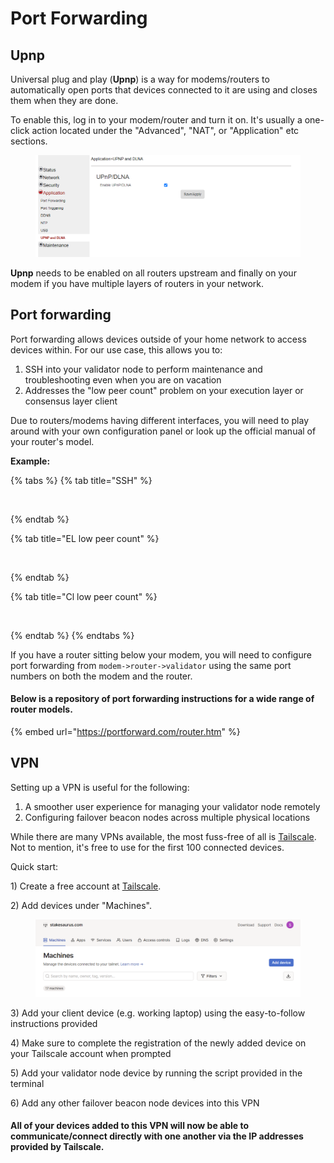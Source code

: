 # Port Forwarding

## Upnp

Universal plug and play (**Upnp**) is a way for modems/routers to automatically open ports that devices connected to it are using and closes them when they are done.

To enable this, log in to your modem/router and turn it on. It's usually a one-click action located under the "Advanced", "NAT", or "Application" etc sections.

<figure><img src="../.gitbook/assets/image (95).png" alt=""><figcaption></figcaption></figure>

**Upnp** needs to be enabled on all routers upstream and finally on your modem if you have multiple layers of routers in your network.

## Port forwarding

Port forwarding allows devices outside of your home network to access devices within. For our use case, this allows you to:

1. SSH into your validator node to perform maintenance and troubleshooting even when you are on vacation
2. Addresses the "low peer count" problem on your execution layer or consensus layer client

Due to routers/modems having different interfaces, you will need to play around with your own configuration panel or look up the official manual of your router's model.&#x20;

**Example:**

{% tabs %}
{% tab title="SSH" %}
<figure><img src="../.gitbook/assets/image (80).png" alt=""><figcaption></figcaption></figure>


{% endtab %}

{% tab title="EL low peer count" %}
<figure><img src="../.gitbook/assets/image (85).png" alt=""><figcaption></figcaption></figure>
{% endtab %}

{% tab title="Cl low peer count" %}
<figure><img src="../.gitbook/assets/image (84).png" alt=""><figcaption></figcaption></figure>
{% endtab %}
{% endtabs %}

If you have a router sitting below your modem, you will need to configure port forwarding from `modem->router->validator` using the same port numbers on both the modem and the router.&#x20;

#### Below is a repository of port forwarding instructions for a wide range of router models.

{% embed url="https://portforward.com/router.htm" %}

## VPN

Setting up a VPN is useful for the following:

1. A smoother user experience for managing your validator node remotely
2. Configuring failover beacon nodes across multiple physical locations

While there are many VPNs available, the most fuss-free of all is [Tailscale](https://tailscale.com/). Not to mention, it's free to use for the first 100 connected devices.

Quick start:

1\) Create a free account at [Tailscale](https://tailscale.com/).&#x20;

2\) Add devices under "Machines".

<figure><img src="../.gitbook/assets/image (94).png" alt=""><figcaption></figcaption></figure>

3\) Add your client device (e.g. working laptop) using the easy-to-follow instructions provided

4\) Make sure to complete the registration of the newly added device on your Tailscale account when prompted

5\) Add your validator node device by running the script provided in the terminal

6\) Add any other failover beacon node devices into this VPN

#### All of your devices added to this VPN will now be able to communicate/connect directly with one another via the IP addresses provided by Tailscale.
